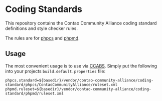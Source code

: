 Coding Standards
================

This repository contains the Contao Community Alliance coding standard definitions and style checker rules.

The rules are for [phpcs](https://github.com/squizlabs/PHP_CodeSniffer) and [phpmd](https://github.com/phpmd/phpmd).

Usage
-----

The most convenient usage is to use via [CCABS](https://github.com/contao-community-alliance/build-system).
Simply put the following into your projects `build.default.properties` file:

```
phpcs.standard=${basedir}/vendor/contao-community-alliance/coding-standard/phpcs/ContaoCommunityAlliance/ruleset.xml
phpmd.ruleset=${basedir}/vendor/contao-community-alliance/coding-standard/phpmd/ruleset.xml
```
